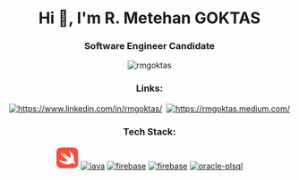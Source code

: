 <h1 align="center">Hi 👋, I'm R. Metehan GOKTAS</h1>
<h3 align="center">Software Engineer Candidate</h3>
<p align="center"> <img src="https://komarev.com/ghpvc/?username=rmgoktas&label=Profile%20views&color=e60a0a&style=flat" alt="rmgoktas" /> </p>

<h3 align="center">Links:</h3>
<p align="center">
  <a href="https://www.linkedin.com/in/rmgoktas/" target="_blank" rel="noopener noreferrer"><img align="center" src="https://raw.githubusercontent.com/rahuldkjain/github-profile-readme-generator/master/src/images/icons/Social/linked-in-alt.svg" alt="https://www.linkedin.com/in/rmgoktas/" height="30" width="30" /></a>&nbsp;
  <a href="https://rmgoktas.medium.com/" target="_blank" rel="noopener noreferrer"><img align="center" src="https://miro.medium.com/v2/resize:fit:1400/format:webp/1*psYl0y9DUzZWtHzFJLIvTw.png" alt="https://rmgoktas.medium.com/" height="30" width="30" /></a>
</p>



<h3 align="center">Tech Stack:</h3>
<p align="center">
  <a href="https://developer.apple.com/swift/" target="_blank" rel="noopener noreferrer"><img src="https://raw.githubusercontent.com/devicons/devicon/master/icons/swift/swift-original.svg" alt="swift" width="40" height="40" /></a>
  <a href="https://www.java.com/en/" target="_blank" rel="noopener noreferrer"><img src="https://cdn.worldvectorlogo.com/logos/java-14.svg" alt="java" width="40" height="40" /></a>
  <a href="https://aws.amazon.com/en/" target="_blank" rel="noopener noreferrer"><img src="https://fiverr-res.cloudinary.com/images/t_main1,q_auto,f_auto,q_auto,f_auto/gigs/352052717/original/be95f71e9655e353cbc0a247d8e52ac265e6ed14/setup-and-fix-issues-on-amazon-web-services-aws.jpg" alt="firebase" width="40" height="40" /></a>
  <a href="https://firebase.google.com" target="_blank" rel="noopener noreferrer"><img src="https://github.com/rmgoktas/rmgoktas/assets/77693201/152bfe66-16f9-4005-b664-0894d0a347d6" alt="firebase" width="40" height="40" /></a>
  <a href="https://www.oracle.com/database/technologies/appdev/plsql.html/" target="_blank" rel="noopener noreferrer"><img src="https://www.svgrepo.com/show/373980/plsql.svg" alt="oracle-plsql" width="40" height="40" /></a>
</p>

<p align="center">

</p>
